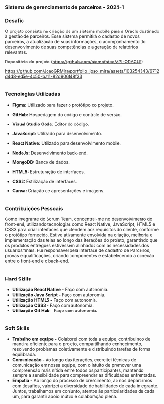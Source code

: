 ### Sistema de gerenciamento de parceiros - 2024-1

### Desafio

O projeto consiste na criação de um sistema mobile para a Oracle destinado à gestão de parceiros. Esse sistema permitirá o cadastro de novos parceiros, a atualização de suas informações, o acompanhamento do desenvolvimento de suas competências e a geração de relatórios relevantes.

Repositório do projeto (https://github.com/atomofatec/API-ORACLE)

https://github.com/JoaoGRMira/portfolio_joao_mira/assets/103254343/6712d4d8-ed5e-4c50-ba11-82d906f48f33

<h1></h1>

### Tecnologias Utilizadas
<div>
    <ul>
      <li>
        <b> Figma: </b> Utilizado para fazer o protótipo do projeto.
      </li>
    </ul>
  </span>
</div>
<div>
    <ul>
      <li>
        <b> GitHub: </b> Hospedagem do código e controle de versão. 
      </li>
    </ul>
  </span>
</div>
<div>
    <ul>
      <li>
        <b> Visual Studio Code: </b> Editor do código.
      </li>
    </ul>
  </span>
</div>
<div>
    <ul>
      <li>
        <b> JavaScript: </b> Utilizado para desenvolvimento.
      </li>
    </ul>
  </span>
</div>
<div>
    <ul>
      <li>
        <b> React Native: </b> Utilizado para desenvolvimento mobile.
      </li>
    </ul>
  </span>
</div>
<div>
    <ul>
      <li>
        <b> NodeJs: </b> Desenvolvimento back-end.
      </li>
    </ul>
  </span>
</div>
<div>
    <ul>
      <li>
        <b> MongoDB: </b> Banco de dados.
      </li>
    </ul>
  </span>
</div>
<div>
    <ul>
      <li>
        <b> HTML5: </b> Estruturação de interfaces.
      </li>
    </ul>
  </span>
</div>
<div>
    <ul>
      <li>
        <b> CSS3: </b> Estilização de interfaces.
      </li>
    </ul>
  </span>
</div>
<div>
    <ul>
      <li>
        <b> Canva: </b> Criação de apresentações e imagens.
      </li>
    </ul>
  </span>
</div>

<h1></h1>

### Contribuições Pessoais
Como integrante do Scrum Team, concentrei-me no desenvolvimento do front-end, utilizando tecnologias como React Native, JavaScript, HTML5 e CSS3 para criar interfaces que atendem aos requisitos do cliente, conforme o protótipo fornecido. Estive ativamente envolvida na criação, melhoria e implementação das telas ao longo das iterações do projeto, garantindo que os produtos entregues estivessem alinhados com as necessidades dos usuários finais. Fui responsável pela interface de cadastro de Parceiros, provas e qualificações, criando componentes e estabelecendo a conexão entre o front-end e o back-end.
<h1></h1>

### Hard Skills
<ul>
  <li><b> Utilização React Native -</b> Faço com autonomia.</li>
  <li><b> Utilização Java Script -</b> Faço com autonomia.</li>
  <li><b> Utilização HTML5 -</b> Faço com autonomia.</li>
  <li><b> Utilização CSS3 -</b> Faço com autonomia.</li>
  <li><b> Utilização Git Hub -</b> Faço com autonomia.</li>
</ul>

<h1></h1>

### Soft Skills
<ul>
  <li><b>Trabalho em equipe -</b> Colaborei com toda a equipe, contribuindo de maneira eficiente para o projeto, compartilhando conhecimento, resolvendo problemas coletivamente e distribuindo tarefas de forma equilibrada. </li>
  <li><b>Comunicação -</b> Ao longo das iterações, exercitei técnicas de comunicação em nossa equipe, com o intuito de promover uma compreensão mais nítida entre todos os participantes, mantendo sempre a sensibilidade para compreender as dificuldades enfrentadas. </li>
  <li><b>Empatia -</b> Ao longo do processo de crescimento, ao nos depararmos com desafios, valorizei a diversidade de habilidades de cada integrante. Juntos, trabalhamos em conjunto, atentos às particularidades de cada um, para garantir apoio mútuo e colaboração plena. </li>
</ul>
